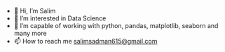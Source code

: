 - 👋 Hi, I’m Salim
- 👀 I’m interested in Data Science
- 🌱 I’m capable of working with python, pandas, matplotlib, seaborn and many more
- 📫 How to reach me salimsadman615@gmail.com

<!---
SAADI615/SAADI615 is a ✨ special ✨ repository because its `README.md` (this file) appears on your GitHub profile.
You can click the Preview link to take a look at your changes.
--->
